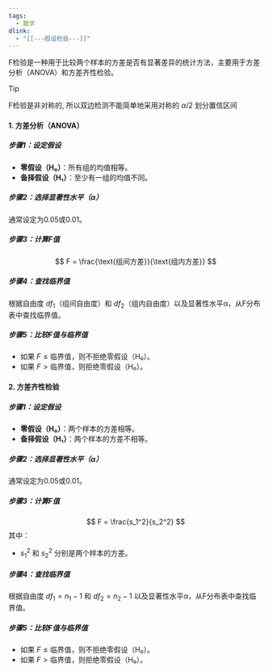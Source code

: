 ```yaml
---
tags:
  - 数学
dlink:
  - "[[---假设检验---]]"
---
```

F检验是一种用于比较两个样本的方差是否有显著差异的统计方法，主要用于方差分析（ANOVA）和方差齐性检验。

>[!tip]
> F检验是非对称的, 所以双边检测不能简单地采用对称的 $\alpha/2$ 划分置信区间

#### 1. 方差分析（ANOVA）

##### 步骤1：设定假设
- **零假设（H₀）**：所有组的均值相等。
- **备择假设（H₁）**：至少有一组的均值不同。

##### 步骤2：选择显著性水平（α）
通常设定为0.05或0.01。

##### 步骤3：计算F值
$$ F = \frac{\text{组间方差}}{\text{组内方差}} $$

##### 步骤4：查找临界值
根据自由度 $df_1$（组间自由度）和 $df_2$（组内自由度）以及显著性水平α，从F分布表中查找临界值。

##### 步骤5：比较F值与临界值
- 如果 $F \leq \text{临界值}$，则不拒绝零假设（H₀）。
- 如果 $F > \text{临界值}$，则拒绝零假设（H₀）。

#### 2. 方差齐性检验

##### 步骤1：设定假设
- **零假设（H₀）**：两个样本的方差相等。
- **备择假设（H₁）**：两个样本的方差不相等。

##### 步骤2：选择显著性水平（α）
通常设定为0.05或0.01。

##### 步骤3：计算F值
$$ F = \frac{s_1^2}{s_2^2} $$
其中：
- $s_1^2$ 和 $s_2^2$ 分别是两个样本的方差。

##### 步骤4：查找临界值
根据自由度 $df_1 = n_1 - 1$ 和 $df_2 = n_2 - 1$ 以及显著性水平α，从F分布表中查找临界值。

##### 步骤5：比较F值与临界值
- 如果 $F \leq \text{临界值}$，则不拒绝零假设（H₀）。
- 如果 $F > \text{临界值}$，则拒绝零假设（H₀）。

